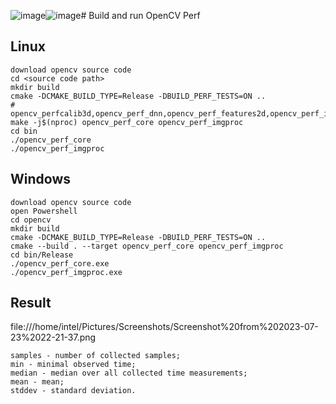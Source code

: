 ![image](https://github.com/zhupailiangx/Works/assets/120553507/73470fe8-5d84-4425-93ac-49a7bd9f531c)![image](https://github.com/zhupailiangx/Works/assets/120553507/b941228a-d859-4e6b-9efe-55a97c1952a9)# Build and run OpenCV Perf 

## Linux
```
download opencv source code
cd <source code path>
mkdir build
cmake -DCMAKE_BUILD_TYPE=Release -DBUILD_PERF_TESTS=ON ..
# opencv_perfcalib3d,opencv_perf_dnn,opencv_perf_features2d,opencv_perf_imgcodes,opencv_perf_objdetect,opencv_perf_photo,opencv_perf_stitching,opencv_perf_video,opencv_perf_videoio,opencv_perf_core,opencv_perf_imgproc
make -j$(nproc) opencv_perf_core opencv_perf_imgproc
cd bin
./opencv_perf_core
./opencv_perf_imgproc
```


## Windows 
```
download opencv source code
open Powershell
cd opencv
mkdir build
cmake -DCMAKE_BUILD_TYPE=Release -DBUILD_PERF_TESTS=ON ..
cmake --build . --target opencv_perf_core opencv_perf_imgproc
cd bin/Release
./opencv_perf_core.exe
./opencv_perf_imgproc.exe
```
## Result
file:///home/intel/Pictures/Screenshots/Screenshot%20from%202023-07-23%2022-21-37.png


```
samples - number of collected samples;
min - minimal observed time;
median - median over all collected time measurements;
mean - mean;
stddev - standard deviation.
```
